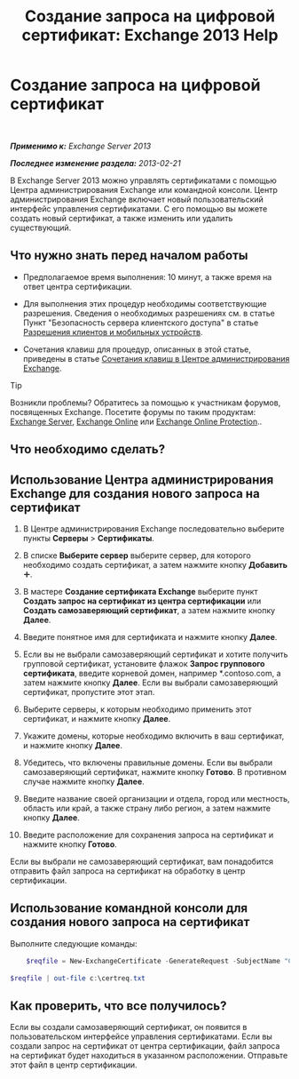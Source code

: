 ﻿---
title: 'Создание запроса на цифровой сертификат: Exchange 2013 Help'
TOCTitle: Создание запроса на цифровой сертификат
ms:assetid: efb00de7-070b-46bf-a2fc-00d07ae085c1
ms:mtpsurl: https://technet.microsoft.com/ru-ru/library/Bb125165(v=EXCHG.150)
ms:contentKeyID: 52061300
ms.date: 04/30/2018
mtps_version: v=EXCHG.150
ms.translationtype: HT
---

# Создание запроса на цифровой сертификат

 

_**Применимо к:** Exchange Server 2013_

_**Последнее изменение раздела:** 2013-02-21_

В Exchange Server 2013 можно управлять сертификатами с помощью Центра администрирования Exchange или командной консоли. Центр администрирования Exchange включает новый пользовательский интерфейс управления сертификатами. С его помощью вы можете создать новый сертификат, а также изменить или удалить существующий.

## Что нужно знать перед началом работы

  - Предполагаемое время выполнения: 10 минут, а также время на ответ центра сертификации.

  - Для выполнения этих процедур необходимы соответствующие разрешения. Сведения о необходимых разрешениях см. в статье Пункт "Безопасность сервера клиентского доступа" в статье [Разрешения клиентов и мобильных устройств](clients-and-mobile-devices-permissions-exchange-2013-help.md).

  - Сочетания клавиш для процедур, описанных в этой статье, приведены в статье [Сочетания клавиш в Центре администрирования Exchange](keyboard-shortcuts-in-the-exchange-admin-center-exchange-online-protection-help.md).

> [!TIP]  
> Возникли проблемы? Обратитесь за помощью к участникам форумов, посвященных Exchange. Посетите форумы по таким продуктам: <a href="https://go.microsoft.com/fwlink/p/?linkid=60612">Exchange Server</a>, <a href="https://go.microsoft.com/fwlink/p/?linkid=267542">Exchange Online</a> или <a href="https://go.microsoft.com/fwlink/p/?linkid=285351">Exchange Online Protection</a>..


## Что необходимо сделать?

## Использование Центра администрирования Exchange для создания нового запроса на сертификат

1.  В Центре администрирования Exchange последовательно выберите пункты **Серверы** \> **Сертификаты**.

2.  В списке **Выберите сервер** выберите сервер, для которого необходимо создать сертификат, а затем нажмите кнопку **Добавить**![Значок добавления](images/JJ218640.c1e75329-d6d7-4073-a27d-498590bbb558(EXCHG.150).gif "Значок добавления").

3.  В мастере **Создание сертификата Exchange** выберите пункт **Создать запрос на сертификат из центра сертификации** или **Создать самозаверяющий сертификат**, а затем нажмите кнопку **Далее**.

4.  Введите понятное имя для сертификата и нажмите кнопку **Далее**.

5.  Если вы не выбрали самозаверяющий сертификат и хотите получить групповой сертификат, установите флажок **Запрос группового сертификата**, введите корневой домен, например \*.contoso.com, а затем нажмите кнопку **Далее**. Если вы выбрали самозаверяющий сертификат, пропустите этот этап.

6.  Выберите серверы, к которым необходимо применить этот сертификат, и нажмите кнопку **Далее**.

7.  Укажите домены, которые необходимо включить в ваш сертификат, и нажмите кнопку **Далее**.

8.  Убедитесь, что включены правильные домены. Если вы выбрали самозаверяющий сертификат, нажмите кнопку **Готово**. В противном случае нажмите кнопку **Далее**.

9.  Введите название своей организации и отдела, город или местность, область или край, а также страну либо регион, а затем нажмите кнопку **Далее**.

10. Введите расположение для сохранения запроса на сертификат и нажмите кнопку **Готово**.

Если вы выбрали не самозаверяющий сертификат, вам понадобится отправить файл запроса на сертификат на обработку в центр сертификации.

## Использование командной консоли для создания нового запроса на сертификат

Выполните следующие команды:

```powershell
    $reqfile = New-ExchangeCertificate -GenerateRequest -SubjectName "C=US,o=Contoso,cn=contosotocert" -DomainName "contoso.com" -PrivateKeyExportable $true
```

```powershell
$reqfile | out-file c:\certreq.txt
```


## Как проверить, что все получилось?

Если вы создали самозаверяющий сертификат, он появится в пользовательском интерфейсе управления сертификатами. Если вы создали запрос на сертификат от центра сертификации, файл запроса на сертификат будет находиться в указанном расположении. Отправьте этот файл в центр сертификации.

